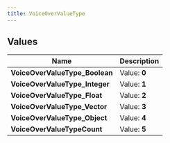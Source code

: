 ```yaml
---
title: VoiceOverValueType
---
```


## Values
| Name | Description |
| ---- | ----------- |
| **VoiceOverValueType_Boolean** | Value: **0** |
| **VoiceOverValueType_Integer** | Value: **1** |
| **VoiceOverValueType_Float** | Value: **2** |
| **VoiceOverValueType_Vector** | Value: **3** |
| **VoiceOverValueType_Object** | Value: **4** |
| **VoiceOverValueTypeCount** | Value: **5** |

